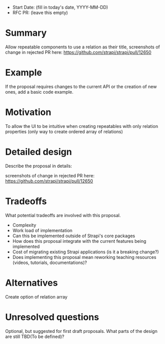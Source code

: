 - Start Date: (fill in today's date, YYYY-MM-DD)
- RFC PR: (leave this empty)

# Summary

Allow repeatable components to use a relation as their title, screenshots of change in rejected PR here: https://github.com/strapi/strapi/pull/12650


# Example

If the proposal requires changes to the current API or the creation of new ones, add a basic code example.

# Motivation

To allow the UI to be intuitive when creating repeatables with only relation properties (only way to create ordered array of relations)

# Detailed design

Describe the proposal in details:

screenshots of change in rejected PR here: https://github.com/strapi/strapi/pull/12650

# Tradeoffs

What potential tradeoffs are involved with this proposal.

- Complexity
- Work load of implementation
- Can this be implemented outside of Strapi's core packages
- How does this proposal integrate with the current features being implemented
- Cost of migrating existing Strapi applications (is it a breaking change?)
- Does implementing this proposal mean reworking teaching resources (videos, tutorials, documentations)?

# Alternatives

Create option of relation array

# Unresolved questions

Optional, but suggested for first draft proposals. What parts of the design are still TBD(To be defined)?
